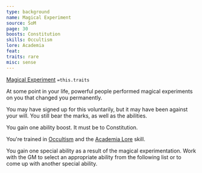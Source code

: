 ```yaml
---
type: background
name: Magical Experiment 
source: SoM
page: 30
boosts: Constitution
skills: Occultism
lore: Academia
feat: 
traits: rare
misc: sense
---
```


[Magical Experiment](###%20Magical%20Experiment)
`=this.traits`


At some point in your life, powerful people performed magical experiments on you that changed you permanently.

You may have signed up for this voluntarily, but it may have been against your will. You still bear the marks, as well as the abilities.

You gain one ability boost. It must be to Constitution.

You're trained in [Occultism](Occultism) and the [Academia Lore](Academia%20Lore) skill.

You gain one special ability as a result of the magical experimentation. Work with the GM to select an appropriate ability from the following list or to come up with another special ability.



